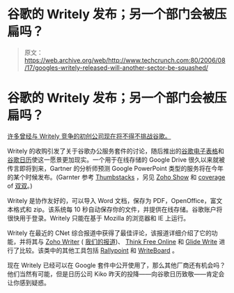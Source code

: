 # 谷歌的 Writely 发布；另一个部门会被压扁吗？

> 原文：<https://web.archive.org/web/http://www.techcrunch.com:80/2006/08/17/googles-writely-released-will-another-sector-be-squashed/>

# 谷歌的 Writely 发布；另一个部门会被压扁吗？

[许多曾经与 Writely 竞争的初创公司现在将不得不挑战谷歌。](https://web.archive.org/web/20211022143146/http://www.writely.com/)

Writely 的收购引发了关于谷歌办公服务套件的讨论，随后推出的[谷歌电子表格](https://web.archive.org/web/20211022143146/http://www.beta.techcrunch.com/tag/Google-Spreadsheets/)和[谷歌日历](https://web.archive.org/web/20211022143146/http://www.beta.techcrunch.com/tag/Google-Calendar/)使这一愿景更加现实。一个用于在线存储的 Google Drive 很久以来就被传言即将到来，Gartner 的分析师预测 Google PowerPoint 类型的服务将在今年的某个时候发布。(Garnter 参考 [Thumbstacks](https://web.archive.org/web/20211022143146/http://thumbstacks.com/) ，另见 [Zoho Show](https://web.archive.org/web/20211022143146/http://zohoshow.com/) 和 [coverage](https://web.archive.org/web/20211022143146/http://www.beta.techcrunch.com/tag/Thumbstacks/) of [双双](https://web.archive.org/web/20211022143146/http://www.beta.techcrunch.com/tag/Zoho/)。)

Writely 是协作友好的，可以导入 Word 文档，保存为 PDF，OpenOffice，富文本格式和 zip。该系统每 10 秒自动保存你的文件，并提供在线存储。谷歌账户将很快用于登录。Writely 只能在基于 Mozilla 的浏览器和 IE 上运行。

Writely 在最近的 CNet 综合报道中获得了最佳评论，该报道详细介绍了它的功能，并将其与 [Zoho Writer](https://web.archive.org/web/20211022143146/http://www.zohowriter.com/) ( [我们的报道](https://web.archive.org/web/20211022143146/http://www.beta.techcrunch.com/tag/Zoho_Writer/))、 [Think Free Online](https://web.archive.org/web/20211022143146/http://www.thinkfree.com/common/main.tfo) 和 [Glide Write](https://web.archive.org/web/20211022143146/http://glidedigital.com/) 进行了比较。该类中的其他工具包括 [Rallypoint](https://web.archive.org/web/20211022143146/http://www.beta.techcrunch.com/2005/12/08/rallypoint-offers-an-ajax-word-solution/) 和 [WriteBoard](https://web.archive.org/web/20211022143146/http://www.beta.techcrunch.com/2005/10/02/writeboard-launches-but-needs-feature-upgrades/) 。

现在 Writely 已经可以在 Google 套件中公开使用了，那么其他厂商还有机会吗？他们当然有可能，但是日历公司 Kiko 昨天的投降——向谷歌日历致敬——肯定会让你感到疑惑。